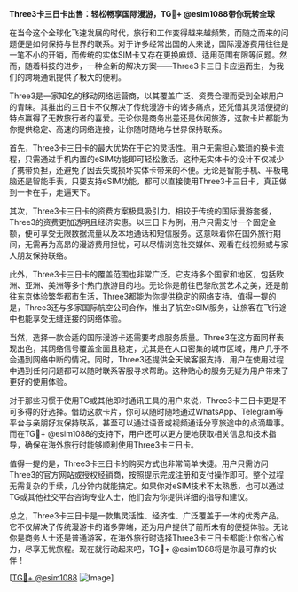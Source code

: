 **Three3卡三日卡出售：轻松畅享国际漫游，TG💪+ @esim1088带你玩转全球**

在当今这个全球化飞速发展的时代，旅行和工作变得越来越频繁，而随之而来的问题便是如何保持与世界的联系。对于许多经常出国的人来说，国际漫游费用往往是一笔不小的开销，而传统的实体SIM卡又存在更换麻烦、适用范围有限等问题。然而，随着科技的进步，一种全新的解决方案——Three3卡三日卡应运而生，为我们的跨境通讯提供了极大的便利。

Three3是一家知名的移动网络运营商，以其覆盖广泛、资费合理而受到全球用户的青睐。其推出的三日卡不仅解决了传统漫游卡的诸多痛点，还凭借其灵活便捷的特点赢得了无数旅行者的喜爱。无论你是商务出差还是休闲旅游，这款卡片都能为你提供稳定、高速的网络连接，让你随时随地与世界保持联系。

首先，Three3卡三日卡的最大优势在于它的灵活性。用户无需担心繁琐的换卡流程，只需通过手机内置的eSIM功能即可轻松激活。这种无实体卡的设计不仅减少了携带负担，还避免了因丢失或损坏实体卡带来的不便。无论是智能手机、平板电脑还是智能手表，只要支持eSIM功能，都可以直接使用Three3卡三日卡，真正做到一卡在手，走遍天下。

其次，Three3卡三日卡的资费方案极具吸引力。相较于传统的国际漫游套餐，Three3的资费更加透明且经济实惠。以三日卡为例，用户只需支付一个固定金额，便可享受无限数据流量以及本地通话和短信服务。这意味着你在国外旅行期间，无需再为高昂的漫游费用担忧，可以尽情浏览社交媒体、观看在线视频或与家人朋友保持联络。

此外，Three3卡三日卡的覆盖范围也非常广泛。它支持多个国家和地区，包括欧洲、亚洲、美洲等多个热门旅游目的地。无论你是前往巴黎欣赏艺术之美，还是前往东京体验繁华都市生活，Three3都能为你提供稳定的网络支持。值得一提的是，Three3还与多家国际航空公司合作，推出了航空eSIM服务，让旅客在飞行途中也能享受无缝连接的网络体验。

当然，选择一款合适的国际漫游卡还需要考虑服务质量。Three3在这方面同样表现出色，其网络信号覆盖全面且稳定，尤其是在人口密集的城市区域，用户几乎不会遇到网络中断的情况。同时，Three3还提供全天候客服支持，用户在使用过程中遇到任何问题都可以随时联系客服寻求帮助。这种贴心的服务无疑为用户带来了更好的使用体验。

对于那些习惯于使用TG或其他即时通讯工具的用户来说，Three3卡三日卡更是不可多得的好选择。借助这款卡片，你可以随时随地通过WhatsApp、Telegram等平台与亲朋好友保持联系，甚至可以通过语音或视频通话分享旅途中的点滴趣事。而在TG💪+ @esim1088的支持下，用户还可以更方便地获取相关信息和技术指导，确保在海外旅行时能够顺利使用Three3卡三日卡。

值得一提的是，Three3卡三日卡的购买方式也非常简单快捷。用户只需访问Three3的官方网站或授权经销商，按照提示完成注册和支付操作即可。整个过程无需复杂的手续，几分钟内就能搞定。如果你对eSIM技术不太熟悉，也可以通过TG或其他社交平台咨询专业人士，他们会为你提供详细的指导和建议。

总之，Three3卡三日卡是一款集灵活性、经济性、广泛覆盖于一体的优秀产品。它不仅解决了传统漫游卡的诸多弊端，还为用户提供了前所未有的便捷体验。无论你是商务人士还是普通游客，在海外旅行时选择Three3卡三日卡都能让你省心省力，尽享无忧旅程。现在就行动起来吧，TG💪+ @esim1088将是你最可靠的伙伴！

[[TG💪+ @esim1088](https://t.me/s/esim1088) ![Image](https://i.postimg.cc/4NQfJmqS/Snipaste-2025-05-13-00-14-12.png)]